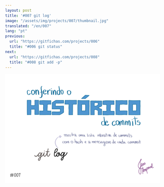 ```yaml
---
layout: post
title: '#007 git log'
image: "/assets/img/projects/007/thumbnail.jpg"
translated: "/en/007"
lang: "pt"
previous:
  url: "https://gitfichas.com/projects/006"
  title: "#006 git status"
next:
  url: "https://gitfichas.com/projects/008"
  title: "#008 git add -p"
---
```


<img src="/assets/img/projects/007/full.jpg">